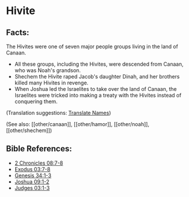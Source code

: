 # Hivite #

## Facts: ##

The Hivites were one of seven major people groups living in the land of Canaan.

* All these groups, including the Hivites, were descended from Canaan, who was Noah's grandson.
* Shechem the Hivite raped Jacob's daughter Dinah, and her brothers killed many Hivites in revenge.
* When Joshua led the Israelites to take over the land of Canaan, the Israelites were tricked into making a treaty with the Hivites instead of conquering them.

(Translation suggestions: [Translate Names](en/ta-vol1/translate/man/translate-names))

(See also: [[other/canaan]], [[other/hamor]], [[other/noah]], [[other/shechem]])

## Bible References: ##

* [2 Chronicles 08:7-8](en/tn/2ch/help/08/07)
* [Exodus 03:7-8](en/tn/exo/help/03/07)
* [Genesis 34:1-3](en/tn/gen/help/34/01)
* [Joshua 09:1-2](en/tn/jos/help/09/01)
* [Judges 03:1-3](en/tn/jdg/help/03/01)